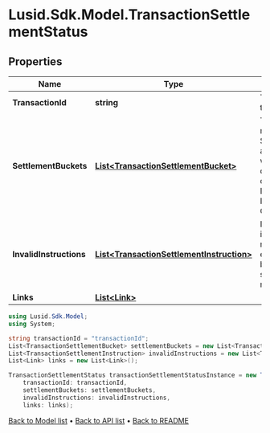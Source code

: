# Lusid.Sdk.Model.TransactionSettlementStatus

## Properties

Name | Type | Description | Notes
------------ | ------------- | ------------- | -------------
**TransactionId** | **string** | The unique identifier for the transaction. | 
**SettlementBuckets** | [**List&lt;TransactionSettlementBucket&gt;**](TransactionSettlementBucket.md) | The transaction&#39;s external movements (ie: with SettlementMode&#x3D;External) are grouped into buckets with each bucket uniquely defined by the combination of SettlementCategory, LusidInstrumentId, InstrumentScope and ContractualSettlementDate. | [optional] 
**InvalidInstructions** | [**List&lt;TransactionSettlementInstruction&gt;**](TransactionSettlementInstruction.md) | Invalid settlement instructions where the referenced transaction exists but the settlement bucket implied by the settlement instruction does not exist. | [optional] 
**Links** | [**List&lt;Link&gt;**](Link.md) |  | [optional] 

```csharp
using Lusid.Sdk.Model;
using System;

string transactionId = "transactionId";
List<TransactionSettlementBucket> settlementBuckets = new List<TransactionSettlementBucket>();
List<TransactionSettlementInstruction> invalidInstructions = new List<TransactionSettlementInstruction>();
List<Link> links = new List<Link>();

TransactionSettlementStatus transactionSettlementStatusInstance = new TransactionSettlementStatus(
    transactionId: transactionId,
    settlementBuckets: settlementBuckets,
    invalidInstructions: invalidInstructions,
    links: links);
```

[Back to Model list](../README.md#documentation-for-models) &#8226; [Back to API list](../README.md#documentation-for-api-endpoints) &#8226; [Back to README](../README.md)
